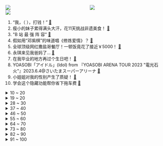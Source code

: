 <div >
	<a style="float:left;width:55%;" href = "https://github.com/anuraghazra/github-readme-stats">
	 <img src = "https://github-readme-stats.vercel.app/api?username=iuuuuuaena&theme=buefy&show_icons=true"/>
	</a>
	<a  style="float:right;width:45%" href = "https://github.com/anuraghazra/github-readme-stats">
	 <img  src="https://github-readme-stats.vercel.app/api/top-langs/?username=anuraghazra&layout=compact"/>
	</a>
	</div>

[![](https://img.shields.io/badge/jxd-@jxdgogogo.xyz-yellowgreen.svg)](https://www.jxdgogogo.xyz)<br>
1. “我，（        ），打钱！” [:link:](//www.bilibili.com/video/BV1Kz4y1n7af) <br>
2. 瘦小的妹子累得满头大汗，花11天挑战非遗美食！ [:link:](//www.bilibili.com/video/BV1qk4y1T75C) <br>
3. "B 站 最 强 阵 容" [:link:](//www.bilibili.com/video/BV1PV4y1177z) <br>
4. 假如用“邓紫棋”的味道唱《修炼爱情》？ [:link:](//www.bilibili.com/video/BV1M14y1m7iW) <br>
5. 全球顶级网红撒盐哥餐厅！一顿饭竟花了接近￥5000！ [:link:](//www.bilibili.com/video/BV1fW4y1f7Eu) <br>
6. 永琪来见我爸妈了… [:link:](//www.bilibili.com/video/BV1aP411i7BU) <br>
7. 在我毕业的地方再过个生日吧！ [:link:](//www.bilibili.com/video/BV1qa4y1c7S1) <br>
8. YOASOBI「アイドル」(Idol) from 『YOASOBI ARENA TOUR 2023 "電光石火"』2023.6.4@さいたまスーパーアリーナ [:link:](//www.bilibili.com/video/BV1ym4y1a7G3) <br>
9. 小姐姐对我的性别产生了质疑！ [:link:](//www.bilibili.com/video/BV15a4y1c7X8) <br>
10. 学会这个隐藏功能帮你省下拖车费 [:link:](//www.bilibili.com/video/BV1e14y12737) <br>
<details>
<summary>10 ~ 20</summary>

11. 只要有锅就能做！比冰激凌好吃，入口即化的柠檬巴巴露亚蛋糕，超级清爽适合夏天~ [:link:](//www.bilibili.com/video/BV1NF411o7UJ) <br>
12. 帅小伙耗时4天消耗近1000元做佛跳墙，成品惊艳了！ [:link:](//www.bilibili.com/video/BV1rX4y1p7Xh) <br>
13. 狗狗我这次真的要说再见了 [:link:](//www.bilibili.com/video/BV19N411D77B) <br>
14. 你 会 忍 术 是 吧 ！ [:link:](//www.bilibili.com/video/BV1JM4y177Nt) <br>
15. 群英荟萃？萝卜开会！宫廷名菜到底什么味儿？《编辑部的故事》P4 [:link:](//www.bilibili.com/video/BV16m4y1a7vm) <br>
16. 周深 X 美依礼芽 《secret base ～君がくれたもの～》（未闻花名ED） [:link:](//www.bilibili.com/video/BV1zN411D7JV) <br>
17. 《明日方舟》EP - Before & After [:link:](//www.bilibili.com/video/BV1DF411d7RT) <br>
18. 你们迟到都找过什么理由？ [:link:](//www.bilibili.com/video/BV1ba4y1c79J) <br>
19. 火柴人 VS 数学(Math) [:link:](//www.bilibili.com/video/BV1ph4y1g75E) <br>
</details>
<details>
<summary>19 ~ 20</summary>

20. 第一次价格大战！挑战大润发！挑战山姆！让物价回归！ [:link:](//www.bilibili.com/video/BV1qF411d7Ky) <br>
21. “我不想毁在这些人手里” [:link:](//www.bilibili.com/video/BV1SF411d7W9) <br>
22. 猫：你什么意思 [:link:](//www.bilibili.com/video/BV1yF411d71W) <br>
23. ⚡️三 摇 分 身⚡️ Roly Poly！ 【咬人猫】 [:link:](//www.bilibili.com/video/BV1Ls4y1F7yZ) <br>
24. 全网最全！清华博士带你深入解读火柴人和数学的决斗（上） [:link:](//www.bilibili.com/video/BV1ou411t7Ho) <br>
25. 【带粉丝练90天!】他的身体发生了什么变化?! [:link:](//www.bilibili.com/video/BV16k4y1T7qe) <br>
26. 鼓可以用来演奏钢琴曲？ [:link:](//www.bilibili.com/video/BV1ok4y1T73m) <br>
27. 千万不要在游戏里跟外国人聊天...... [:link:](//www.bilibili.com/video/BV16m4y1a7rG) <br>
28. 这家店一年能吃100次？胖小伙亲自做蛋糕只为…… [:link:](//www.bilibili.com/video/BV1wj411D7Gx) <br>
</details>
<details>
<summary>28 ~ 30</summary>

29. 出分后的江浙老爸 [:link:](//www.bilibili.com/video/BV12X4y1q7fN) <br>
30. 你以为的专业 VS 实际上的专业 [:link:](//www.bilibili.com/video/BV1PF411o75y) <br>
31. 《干饭和分手两不耽误》#李宗恒 [:link:](//www.bilibili.com/video/BV1JP411i7bj) <br>
32. 英国音乐人第一次听孙燕姿，被歌词感动到落泪！ [:link:](//www.bilibili.com/video/BV1kV4y1h7Jx) <br>
33. 一个叫徐云的农村青年决定去骑行流浪世界 [:link:](//www.bilibili.com/video/BV1Sh411P7rc) <br>
34. 虽然我是个柜姐，但是我接触的都是高~端人士啊 [:link:](//www.bilibili.com/video/BV17z4y1p772) <br>
35. 野外有只熊向你冲过来该怎么办？ [:link:](//www.bilibili.com/video/BV1wh4y1M7n7) <br>
36. 投资4亿的五星级酒店，荒废多年后杂草比人还高，真是太可惜了！ [:link:](//www.bilibili.com/video/BV1kk4y1T7Rc) <br>
37. ⚡叮⚡叮⚡当⚡当⚡叮⚡当⚡ [:link:](//www.bilibili.com/video/BV16X4y1p7qF) <br>
</details>
<details>
<summary>37 ~ 40</summary>

38. 你以为自己很正义吗？很多时候是自我欺骗罢了 [:link:](//www.bilibili.com/video/BV17P411i7zP) <br>
39. 我好幸运，一晚上捡了这么多东西，还有一条狗#当然要拍照记录啊 #阿拉斯加 #萌宠日常记录 [:link:](//www.bilibili.com/video/BV1is4y1r7fB) <br>
40. 高情商聊烧 [:link:](//www.bilibili.com/video/BV1ag4y1N72E) <br>
41. 【第三次世界大战】第三集完整版！展示现代战争的多种打法，几十款国产武器同时亮相 [:link:](//www.bilibili.com/video/BV1gX4y1v7ud) <br>
42. 给贵州山村足球队办毕业礼，没想到全场失控… [:link:](//www.bilibili.com/video/BV1Yj411S7ks) <br>
43. EXO《Hear Me Out》MV [:link:](//www.bilibili.com/video/BV1Fu411b7i7) <br>
44. 水 [:link:](//www.bilibili.com/video/BV1Jh4y1M7jc) <br>
45. 《崩坏：星穹铁道》走近星穹——「罗刹：棺材中的隐秘」 [:link:](//www.bilibili.com/video/BV1XV4y1y7mT) <br>
46. 夏日芭比0赘肉燃脂操！10min热辣暴汗 内啡肽up｜含拉伸 [:link:](//www.bilibili.com/video/BV18g4y1N7fT) <br>
</details>
<details>
<summary>46 ~ 50</summary>

47. 我从三岁起，就会做钓鱼竿！老婆想吃鱼根本难不倒我！ [:link:](//www.bilibili.com/video/BV17a4y1c7MG) <br>
48. 【唐诗逸新舞】国家队仙女下凡蛊惑人心！谁敢相信，这是同一个人跳的舞！ [:link:](//www.bilibili.com/video/BV1Dh411K7Kq) <br>
49. 出门遛遛二次元😇😇😇 [:link:](//www.bilibili.com/video/BV1vs4y1F7eg) <br>
50. 《流浪汉速成指南》 [:link:](//www.bilibili.com/video/BV19X4y1p7vn) <br>
51. 《别轻看自己》 [:link:](//www.bilibili.com/video/BV1fV4y1y7a9) <br>
52. “I love cat”这句话到底有什么问题呢？ [:link:](//www.bilibili.com/video/BV19j411U7t8) <br>
53. 本来挺喜欢懒羊羊的 [:link:](//www.bilibili.com/video/BV1Fh4y1M777) <br>
54. 泰山漂流记 [:link:](//www.bilibili.com/video/BV1DN411D7Xg) <br>
55. 简单的做一点香油 [:link:](//www.bilibili.com/video/BV1bX4y1p7pt) <br>
</details>
<details>
<summary>55 ~ 60</summary>

56. 这一次，正版《极限国度》coming《For ya》！ [:link:](//www.bilibili.com/video/BV1is4y1F7UM) <br>
57. 【Hi-res音乐】周杰伦音乐全集 [:link:](//www.bilibili.com/video/BV1Ys4y1r7Dj) <br>
58. 红牛看了直呼我不敢赞助~ [:link:](//www.bilibili.com/video/BV18X4y1p7vy) <br>
59. 本来以为是温馨的种田游戏，没想到竟然是阴间版的星露谷物语！ [:link:](//www.bilibili.com/video/BV1Du41187Te) <br>
60. 最硬核的长寿面 [:link:](//www.bilibili.com/video/BV1wM4y1778r) <br>
61. 一定要开心的活着啊，虽然总有些不如意【开心家族】 [:link:](//www.bilibili.com/video/BV18h411P7zp) <br>
62. 这次应该是正版极限国度了吧 [:link:](//www.bilibili.com/video/BV18X4y1q7R4) <br>
63. 思维驰（Switch）学习机，助力孩子快乐成长 [:link:](//www.bilibili.com/video/BV1kV4y1y7Uq) <br>
64. 黛 玉 灭 鬼 [:link:](//www.bilibili.com/video/BV1bh411P7xk) <br>
</details>
<details>
<summary>64 ~ 70</summary>

65. 【星穹铁道】如果银狼大招是俄罗斯方块 [:link:](//www.bilibili.com/video/BV1BX4y1q7H7) <br>
66. 离职千万不能忘记的事情！ [:link:](//www.bilibili.com/video/BV1xW4y1D78a) <br>
67. 白银剑姬vs王者猫咪！你觉得谁能赢？#真金白银vs最强王者 [:link:](//www.bilibili.com/video/BV1Zz4y1J76w) <br>
68. 电梯战神 [:link:](//www.bilibili.com/video/BV16X4y1p7Uu) <br>
69. 没有秘密的世界，每个人有代表身份的称号 [:link:](//www.bilibili.com/video/BV1Jh4y1g7Lo) <br>
70. 四杀了，但是没有完全四杀 [:link:](//www.bilibili.com/video/BV1mk4y1T7ra) <br>
71. 借朋友的法拉利，学漂移！ [:link:](//www.bilibili.com/video/BV1Hk4y1T7DA) <br>
72. AI：把人类笑死或者气死之后就可以取代你们了！战术！ [:link:](//www.bilibili.com/video/BV1vs4y1C7nX) <br>
73. 「海的女儿」——《崩坏3》S级律者角色「死生之律者」宣传PV [:link:](//www.bilibili.com/video/BV1Mh4y1M79t) <br>
</details>
<details>
<summary>73 ~ 80</summary>

74. 【动画短片】我的爱丽丝梦游仙境 [:link:](//www.bilibili.com/video/BV1hM4y1J7Xd) <br>
75. 毕业演讲太激动啦！ [:link:](//www.bilibili.com/video/BV1Hg4y1N7nJ) <br>
76. 异变突发！假面骑士意外团灭？！如今世界只剩下铠甲勇士拼死抵抗！而我却意外成为刑天铠甲召唤人！ [:link:](//www.bilibili.com/video/BV1ch411N7bQ) <br>
77. 新闻学很有前途，学了它除了不干新闻，别的啥都能干 [:link:](//www.bilibili.com/video/BV1TV411g7Bf) <br>
78. 《柯南》离谱！男人竟在洗澡时把自己淹死了！ [:link:](//www.bilibili.com/video/BV1Wu411h7U8) <br>
79. 这就是默契！ [:link:](//www.bilibili.com/video/BV1WV411g74H) <br>
80. 当老板听到我们是在他老家钓的鱼，事情就开始变得不简单了～ [:link:](//www.bilibili.com/video/BV1ua4y1c7Kv) <br>
81. 西班牙街头问答，能说出三个中国城市的就发5欧元小费 [:link:](//www.bilibili.com/video/BV1Zk4y1M7P8) <br>
82. 《速通区UP煮》 [:link:](//www.bilibili.com/video/BV1gz4y1p7n4) <br>
</details>
<details>
<summary>82 ~ 90</summary>

83. 谁说没有便宜and好闻的男香！？谁说的！ [:link:](//www.bilibili.com/video/BV14g4y1N7Li) <br>
84. 小狗沉浸式SPA助你入眠 [:link:](//www.bilibili.com/video/BV1Ms4y1F7Bf) <br>
85. 当爸妈吵架冷战时带他们去看《消失的她》 [:link:](//www.bilibili.com/video/BV1Qa4y1c7Vo) <br>
86. “辉煌的铁笼下坠满珠宝，却碎得面目全非。” [:link:](//www.bilibili.com/video/BV17u411h7QU) <br>
87. 《六劝诸君报考土木》 [:link:](//www.bilibili.com/video/BV1oN411D7ej) <br>
88. “我没想过这些 我知道我们总会见面的” [:link:](//www.bilibili.com/video/BV1Zz4y1J7zx) <br>
89. 短视频百万粉丝博主推荐的网红零食，简直太抽象了吧！！ [:link:](//www.bilibili.com/video/BV1sk4y1T71T) <br>
90. 【半佛】高考后的暑假，要不要去打暑假工？ [:link:](//www.bilibili.com/video/BV1oV411u799) <br>
91. 番茄带你管理员工 [:link:](//www.bilibili.com/video/BV1ik4y1T7jh) <br>
</details>
<details>
<summary>91 ~ 100</summary>

92. 游戏官方：我们难道不是个冷门游戏吗？？！ [:link:](//www.bilibili.com/video/BV1Vm4y1Y7UQ) <br>
93. 【硬核改装】把战斗机引擎装自行车上会怎么样？涡轮喷气自行车！ [:link:](//www.bilibili.com/video/BV1ns4y1F7VG) <br>
94. 啊？14.0 [:link:](//www.bilibili.com/video/BV1Xm4y1a7xX) <br>
95. 关于借钱这件事你是怎么回应的 [:link:](//www.bilibili.com/video/BV1va4y1c7Va) <br>
96. 探访非洲最大水上贫民窟，遭遇黑帮敲诈，这地方连警察都不敢进！ [:link:](//www.bilibili.com/video/BV18X4y1p7KK) <br>
97. 这人参果明明是那孩童模样｜人参果｜卦者灵风｜西游记 [:link:](//www.bilibili.com/video/BV1oV4y1h7y8) <br>
98. 猫咪进化～喵斯拉 [:link:](//www.bilibili.com/video/BV1rN411D7VH) <br>
99. 谁能想到几块钱的东西竟然能发展如今这样的地步？可能下个冤大头就是你~关于夏天我想说的话！14款各类小风扇的深度评测讲解 [:link:](//www.bilibili.com/video/BV11X4y1p7pC) <br>
100. 简单几步，在家实现可乐自由~ [:link:](//www.bilibili.com/video/BV1Ru411t7bd) <br>
</details>
